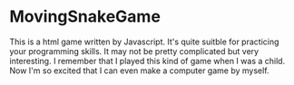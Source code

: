 # MovingSnakeGame
This is a html game written by Javascript. It's quite suitble for practicing your programming skills.
It may not be pretty complicated but very interesting. I remember that I played this kind of game when I was a child.
Now I'm so excited that I can even make a computer game by myself. 
